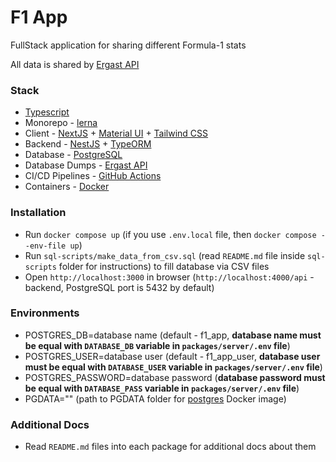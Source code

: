 # F1 App

FullStack application for sharing different Formula-1 stats

All data is shared by [Ergast API](http://ergast.com/mrd/)

### Stack

- [Typescript](https://www.typescriptlang.org/)
- Monorepo - [lerna](https://lerna.js.org/)
- Client - [NextJS](https://nextjs.org/) + [Material UI](https://mui.com/material-ui/) + [Tailwind CSS](https://tailwindcss.com/)
- Backend - [NestJS](https://nestjs.com/) + [TypeORM](https://typeorm.io/)
- Database - [PostgreSQL](https://www.postgresql.org/)
- Database Dumps - [Ergast API](http://ergast.com/mrd/)
- CI/CD Pipelines - [GitHub Actions](https://docs.github.com/en/actions)
- Containers - [Docker](https://www.docker.com/)

### Installation

- Run `docker compose up` (if you use `.env.local` file, then `docker compose --env-file up`)
- Run `sql-scripts/make_data_from_csv.sql` (read `README.md` file inside `sql-scripts` folder for instructions) to fill database via CSV files
- Open `http://localhost:3000` in browser (`http://localhost:4000/api` - backend, PostgreSQL port is 5432 by default)

### Environments

- POSTGRES_DB=database name (default - f1_app, <b>database name must be equal with `DATABASE_DB` variable in `packages/server/.env` file</b>)
- POSTGRES_USER=database user (default - f1_app_user, <b>database user must be equal with `DATABASE_USER` variable in `packages/server/.env` file</b>)
- POSTGRES_PASSWORD=database password (<b>database password must be equal with `DATABASE_PASS` variable in `packages/server/.env` file</b>)
- PGDATA="" (path to PGDATA folder for [postgres](https://registry.hub.docker.com/_/postgres) Docker image)

### Additional Docs

- Read `README.md` files into each package for additional docs about them